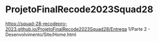# ProjetoFinalRecode2023Squad28
https://squad-28-recodepro-2023.github.io/ProjetoFinalRecode2023Squad28/Entrega 1/Parte 2 - Desenvolvimento/Site/Home.html
